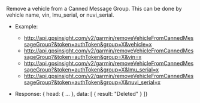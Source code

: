 Remove a vehicle from a Canned Message Group.  This can be done by vehicle name, vin, lmu_serial, or nuvi_serial.
  * Example: 
    * http://api.gpsinsight.com/v2/garmin/removeVehicleFromCannedMessageGroup?&token=authToken&group=X&vehicle=x
    * http://api.gpsinsight.com/v2/garmin/removeVehicleFromCannedMessageGroup?&token=authToken&group=X&vin=x
    * http://api.gpsinsight.com/v2/garmin/removeVehicleFromCannedMessageGroup?&token=authToken&group=X&lmu_serial=x
    * http://api.gpsinsight.com/v2/garmin/removeVehicleFromCannedMessageGroup?&token=authToken&group=X&nuvi_serial=x
  
  * Response:
    {
    head: { ... },
    data: [
    {   result: "Deleted" 
    }
    ]}
